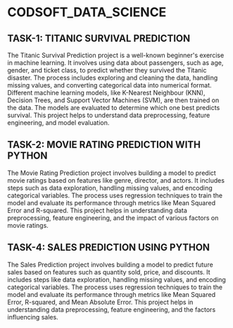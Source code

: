 # CODSOFT_DATA_SCIENCE
## TASK-1: TITANIC SURVIVAL PREDICTION
The Titanic Survival Prediction project is a well-known beginner's exercise in machine learning. It involves using data about passengers, such as age, gender, and ticket class, to predict whether they survived the Titanic disaster. The process includes exploring and cleaning the data, handling missing values, and converting categorical data into numerical format. Different machine learning models, like K-Nearest Neighbour (KNN), Decision Trees, and Support Vector Machines (SVM), are then trained on the data. The models are evaluated to determine which one best predicts survival. This project helps to understand data preprocessing, feature engineering, and model evaluation.

## TASK-2: MOVIE RATING PREDICTION WITH PYTHON
The Movie Rating Prediction project involves building a model to predict movie ratings based on features like genre, director, and actors. It includes steps such as data exploration, handling missing values, and encoding categorical variables. The process uses regression techniques to train the model and evaluate its performance through metrics like Mean Squared Error and R-squared. This project helps in understanding data preprocessing, feature engineering, and the impact of various factors on movie ratings.

## TASK-4: SALES PREDICTION USING PYTHON
The Sales Prediction project involves building a model to predict future sales based on features such as quantity sold, price, and discounts. It includes steps like data exploration, handling missing values, and encoding categorical variables. The process uses regression techniques to train the model and evaluate its performance through metrics like Mean Squared Error, R-squared, and Mean Absolute Error. This project helps in understanding data preprocessing, feature engineering, and the factors influencing sales.
